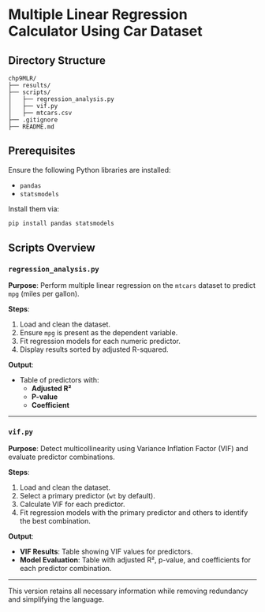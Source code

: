 

# Multiple Linear Regression Calculator Using Car Dataset

## Directory Structure
```
chp9MLR/
├── results/
├── scripts/
│   ├── regression_analysis.py
│   ├── vif.py
│   ├── mtcars.csv
├── .gitignore
├── README.md
```

## Prerequisites
Ensure the following Python libraries are installed:
- `pandas`
- `statsmodels`

Install them via:
```bash
pip install pandas statsmodels
```

## Scripts Overview

### `regression_analysis.py`
**Purpose**: Perform multiple linear regression on the `mtcars` dataset to predict `mpg` (miles per gallon).

**Steps**:
1. Load and clean the dataset.
2. Ensure `mpg` is present as the dependent variable.
3. Fit regression models for each numeric predictor.
4. Display results sorted by adjusted R-squared.

**Output**:
- Table of predictors with:
  - **Adjusted R²**
  - **P-value**
  - **Coefficient**

---

### `vif.py`
**Purpose**: Detect multicollinearity using Variance Inflation Factor (VIF) and evaluate predictor combinations.

**Steps**:
1. Load and clean the dataset.
2. Select a primary predictor (`wt` by default).
3. Calculate VIF for each predictor.
4. Fit regression models with the primary predictor and others to identify the best combination.

**Output**:
- **VIF Results**: Table showing VIF values for predictors.
- **Model Evaluation**: Table with adjusted R², p-value, and coefficients for each predictor combination.

---

This version retains all necessary information while removing redundancy and simplifying the language.



